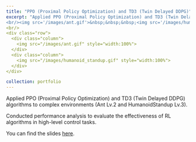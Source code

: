 ```yaml
---
title: "PPO (Proximal Policy Optimization) and TD3 (Twin Delayed DDPG)"
excerpt: "Applied PPO (Proximal Policy Optimization) and TD3 (Twin Delayed DDPG) algorithms to complex environments (Ant Lv.2 and HumanoidStandup Lv.3).
<br/><img src='/images/ant.gif'>&nbsp;&nbsp;&nbsp;<img src='/images/humanoid_standup.gif'>"
<br/>
<div class="row">
  <div class="column">
    <img src="/images/ant.gif" style="width:100%">
  </div>
  <div class="column">
    <img src="/images/humanoid_standup.gif" style="width:100%">
  </div>
</div> 

collection: portfolio
---
```


Applied PPO (Proximal Policy Optimization) and TD3 (Twin Delayed DDPG) algorithms to complex environments (Ant Lv.2 and HumanoidStandup Lv.3).

Conducted performance analysis to evaluate the effectiveness of RL algorithms in high-level control tasks.

You can find the slides [here](https://robin-dieudonne.github.io/files/NLP_for_SignLanguageTranslation.pdf).

